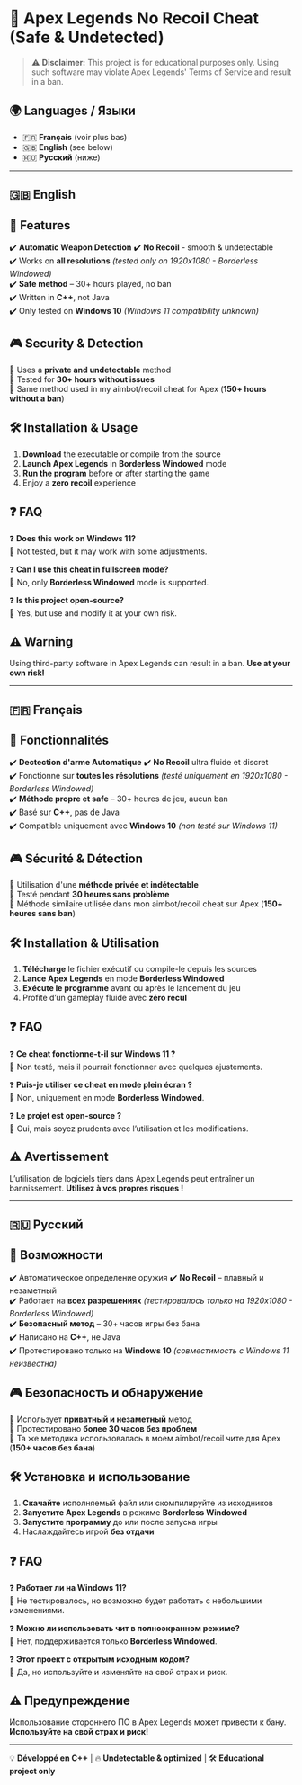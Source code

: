 # 🎯 Apex Legends No Recoil Cheat (Safe & Undetected) 

> ⚠️ **Disclaimer:** This project is for educational purposes only. Using such software may violate Apex Legends' Terms of Service and result in a ban.

## 🌍 Languages / Языки
- 🇫🇷 **Français** (voir plus bas)
- 🇬🇧 **English** (see below)
- 🇷🇺 **Русский** (ниже)

---

## 🇬🇧 English

## 🚀 Features
✔️ **Automatic Weapon Detection**
✔️ **No Recoil** - smooth & undetectable  
✔️ Works on **all resolutions** *(tested only on 1920x1080 - Borderless Windowed)*  
✔️ **Safe method** – 30+ hours played, no ban  
✔️ Written in **C++**, not Java  
✔️ Only tested on **Windows 10** *(Windows 11 compatibility unknown)*  

## 🎮 Security & Detection
🔹 Uses a **private and undetectable** method  
🔹 Tested for **30+ hours without issues**  
🔹 Same method used in my aimbot/recoil cheat for Apex (**150+ hours without a ban**)  

## 🛠️ Installation & Usage
1. **Download** the executable or compile from the source  
2. **Launch Apex Legends** in **Borderless Windowed** mode  
3. **Run the program** before or after starting the game  
4. Enjoy a **zero recoil** experience  

## ❓ FAQ
❓ **Does this work on Windows 11?**  
🔹 Not tested, but it may work with some adjustments.  

❓ **Can I use this cheat in fullscreen mode?**  
🔹 No, only **Borderless Windowed** mode is supported.  

❓ **Is this project open-source?**  
🔹 Yes, but use and modify it at your own risk.  

## ⚠️ Warning
Using third-party software in Apex Legends can result in a ban. **Use at your own risk!**  

---

## 🇫🇷 Français

## 🚀 Fonctionnalités
✔️ **Dectection d'arme Automatique**
✔️ **No Recoil** ultra fluide et discret  
✔️ Fonctionne sur **toutes les résolutions** *(testé uniquement en 1920x1080 - Borderless Windowed)*  
✔️ **Méthode propre et safe** – 30+ heures de jeu, aucun ban  
✔️ Basé sur **C++**, pas de Java  
✔️ Compatible uniquement avec **Windows 10** *(non testé sur Windows 11)*  

## 🎮 Sécurité & Détection
🔹 Utilisation d'une **méthode privée et indétectable**  
🔹 Testé pendant **30 heures sans problème**  
🔹 Méthode similaire utilisée dans mon aimbot/recoil cheat sur Apex (**150+ heures sans ban**)  

## 🛠️ Installation & Utilisation
1. **Télécharge** le fichier exécutif ou compile-le depuis les sources  
2. **Lance Apex Legends** en mode **Borderless Windowed**  
3. **Exécute le programme** avant ou après le lancement du jeu  
4. Profite d’un gameplay fluide avec **zéro recul**  

## ❓ FAQ
❓ **Ce cheat fonctionne-t-il sur Windows 11 ?**  
🔹 Non testé, mais il pourrait fonctionner avec quelques ajustements.  

❓ **Puis-je utiliser ce cheat en mode plein écran ?**  
🔹 Non, uniquement en mode **Borderless Windowed**.  

❓ **Le projet est open-source ?**  
🔹 Oui, mais soyez prudents avec l’utilisation et les modifications.  

## ⚠️ Avertissement
L’utilisation de logiciels tiers dans Apex Legends peut entraîner un bannissement. **Utilisez à vos propres risques !**  

---

## 🇷🇺 Русский

## 🚀 Возможности
✔️ Автоматическое определение оружия
✔️ **No Recoil** – плавный и незаметный  
✔️ Работает на **всех разрешениях** *(тестировалось только на 1920x1080 - Borderless Windowed)*  
✔️ **Безопасный метод** – 30+ часов игры без бана  
✔️ Написано на **C++**, не Java  
✔️ Протестировано только на **Windows 10** *(совместимость с Windows 11 неизвестна)*  

## 🎮 Безопасность и обнаружение
🔹 Использует **приватный и незаметный** метод  
🔹 Протестировано **более 30 часов без проблем**  
🔹 Та же методика использовалась в моем aimbot/recoil чите для Apex (**150+ часов без бана**)  

## 🛠️ Установка и использование
1. **Скачайте** исполняемый файл или скомпилируйте из исходников  
2. **Запустите Apex Legends** в режиме **Borderless Windowed**  
3. **Запустите программу** до или после запуска игры  
4. Наслаждайтесь игрой **без отдачи**  

## ❓ FAQ
❓ **Работает ли на Windows 11?**  
🔹 Не тестировалось, но возможно будет работать с небольшими изменениями.  

❓ **Можно ли использовать чит в полноэкранном режиме?**  
🔹 Нет, поддерживается только **Borderless Windowed**.  

❓ **Этот проект с открытым исходным кодом?**  
🔹 Да, но используйте и изменяйте на свой страх и риск.  

## ⚠️ Предупреждение
Использование стороннего ПО в Apex Legends может привести к бану. **Используйте на свой страх и риск!**  

---

💡 **Développé en C++** | 🔥 **Undetectable & optimized** | 🛠️ **Educational project only**
